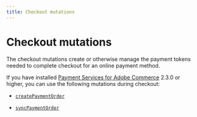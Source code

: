```yaml
---
title: Checkout mutations
---
```


# Checkout mutations

The checkout mutations create or otherwise manage the payment tokens needed to complete checkout for an online payment method.

If you have installed [Payment Services for Adobe Commerce](https://commercemarketplace.adobe.com/magento-payment-services.html) 2.3.0 or higher, you can use the following mutations during checkout:

* [`createPaymentOrder`](../../../payment-services-extension/mutations/create-payment-order.md)

* [`syncPaymentOrder`](../../../payment-services-extension/mutations/sync-payment-order.md)
